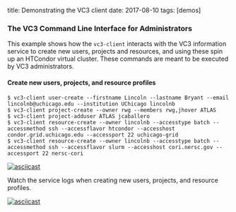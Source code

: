title: Demonstrating the VC3 client
date: 2017-08-10
tags: [demos]

### The VC3 Command Line Interface for Administrators

This example shows how the `vc3-client` interacts with the VC3 information service to create new users, projects and resources, and using these spin up an HTCondor virtual cluster. These commands are meant to be executed by VC3 administrators. 

#### Create new users, projects, and resource profiles

    $ vc3-client user-create --firstname Lincoln --lastname Bryant --email lincolnb@uchicago.edu --institution UChicago lincolnb 
    $ vc3-client project-create --owner rwg --members rwg,jhover ATLAS    
    $ vc3-client project-adduser ATLAS jcaballero  
    $ vc3-client resource-create --owner lincolnb --accesstype batch --accessmethod ssh --accessflavor htcondor --accesshost condor.grid.uchicago.edu --accessport 22 uchicago-grid                                                       
    $ vc3-client resource-create --owner lincolnb --accesstype batch --accessmethod ssh --accessflavor slurm --accesshost cori.nersc.gov --accessport 22 nersc-cori                                                                       
    

[![asciicast](https://asciinema.org/a/a6fajD1XmHW1dxEvHvxqwwjb2.png)](https://asciinema.org/a/a6fajD1XmHW1dxEvHvxqwwjb2)

Watch the service logs when creating new users, projects, and resource profiles.

[![asciicast](https://asciinema.org/a/rw3gao3WobjZKe6ZyLZwezrAg.png)](https://asciinema.org/a/rw3gao3WobjZKe6ZyLZwezrAg)
